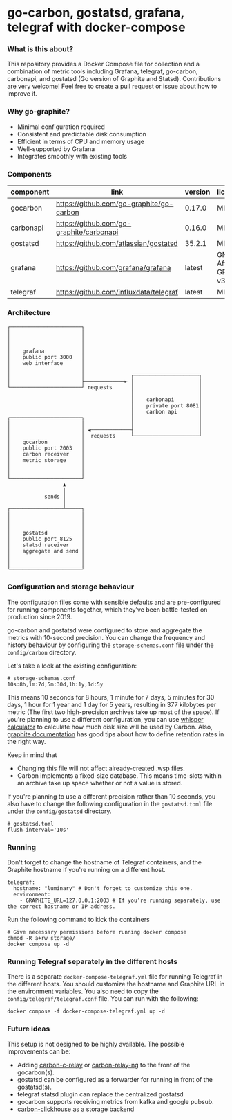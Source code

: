 # go-carbon, gostatsd, grafana, telegraf with docker-compose

### What is this about?

This repository provides a Docker Compose file for collection and a combination of metric tools including Grafana, telegraf, go-carbon, carbonapi, and gostatsd (Go version of Graphite and Statsd). Contributions are very welcome! Feel free to create a pull request or issue about how to improve it.

### Why go-graphite?

* Minimal configuration required
* Consistent and predictable disk consumption
* Efficient in terms of CPU and memory usage
* Well-supported by Grafana
* Integrates smoothly with existing tools

### Components

| component     | link                                      | version   | license               |
|---------------|-------------------------------------------|-----------|-----------------------|
| gocarbon      | https://github.com/go-graphite/go-carbon  | 0.17.0    | MIT                   |
| carbonapi     | https://github.com/go-graphite/carbonapi  | 0.16.0    | MIT                   |
| gostatsd      | https://github.com/atlassian/gostatsd     | 35.2.1    | MIT                   |
| grafana       | https://github.com/grafana/grafana        | latest    | GNU Affero GPL v3.0   |
| telegraf      | https://github.com/influxdata/telegraf    | latest    | MIT                   |


### Architecture


    ┌───────────────────────┐
    │                       │
    │                       │
    │                       │
    │    grafana            │
    │    public port 3000   │
    │    web interface      │
    │                       │
    │                       │               ┌─────────────────────┐
    │                       ├─────────────► │                     │
    └───────────────────────┘ requests      │                     │
                                            │                     │
                                            │    carbonapi        │
                                            │    private port 8081│
                                            │    carbon api       │
    ┌───────────────────────┐               │                     │
    │                       │               │                     │
    │                       │ ◄─────────────┤                     │
    │                       │  requests     └─────────────────────┘
    │    gocarbon           │
    │    public port 2003   │
    │    carbon receiver    │
    │    metric storage     │
    │                       │
    │                       │
    └───────────────────────┘
                      ▲
                      │
                sends │
                      │
    ┌─────────────────┴─────┐
    │                       │
    │                       │
    │                       │
    │    gostatsd           │
    │    public port 8125   │
    │    statsd receiver    │
    │    aggregate and send │
    │                       │
    │                       │
    └───────────────────────┘

### Configuration and storage behaviour

The configuration files come with sensible defaults and are pre-configured for running components together, which they’ve been battle-tested on production since 2019.

go-carbon and gostatsd were configured to store and aggregate the metrics with 10-second precision. You can change the frequency and history behaviour by configuring the `storage-schemas.conf` file under the `config/carbon` directory.

Let's take a look at the existing configuration:

    # storage-schemas.conf
    10s:8h,1m:7d,5m:30d,1h:1y,1d:5y

This means 10 seconds for 8 hours, 1 minute for 7 days, 5 minutes for 30 days, 1 hour for 1 year and 1 day for 5 years, resulting in 377 kilobytes per metric (The first two high-precision archives take up most of the space). If you're planning to use a different configuration, you can use [whisper calculator](https://m30m.github.io/whisper-calculator/) to calculate how much disk size will be used by Carbon. Also, [graphite documentation](https://graphite.readthedocs.io/en/latest/config-carbon.html#storage-schemas-conf) has good tips about how to define retention rates in the right way.

Keep in mind that

* Changing this file will not affect already-created .wsp files.
* Carbon implements a fixed-size database. This means time-slots within an archive take up space whether or not a value is stored.

If you're planning to use a different precision rather than 10 seconds, you also have to change the following configuration in the `gostatsd.toml` file under the `config/gostatsd` directory.

    # gostatsd.toml
    flush-interval='10s'

### Running

Don't forget to change the hostname of Telegraf containers, and the Graphite hostname if you're running on a different host. 

    telegraf:
      hostname: "luminary" # Don't forget to customize this one.
      environment:
        - GRAPHITE_URL=127.0.0.1:2003 # If you’re running separately, use the correct hostname or IP address.

Run the following command to kick the containers

    # Give necessary permissions before running docker compose
    chmod -R a+rw storage/
    docker compose up -d

### Running Telegraf separately in the different hosts

There is a separate `docker-compose-telegraf.yml` file for running Telegraf in the different hosts. You should customize the hostname and Graphite URL in the environment variables. You also need to copy the `config/telegraf/telegraf.conf` file. You can run with the following: 

    docker compose -f docker-compose-telegraf.yml up -d

### Future ideas

This setup is not designed to be highly available. The possible improvements can be:

* Adding [carbon-c-relay](https://github.com/grobian/carbon-c-relay) or [carbon-relay-ng](https://github.com/grafana/carbon-relay-ng) to the front of the gocarbon(s). 
* gostatsd can be configured as a forwarder for running in front of the gostatsd(s).
* telegraf statsd plugin can replace the centralized gostatsd
* gocarbon supports receiving metrics from kafka and google pubsub.
* [carbon-clickhouse](https://github.com/go-graphite/graphite-clickhouse) as a storage backend
